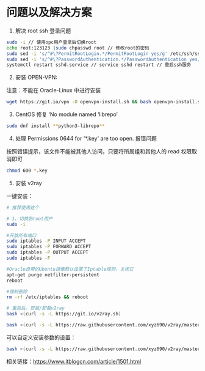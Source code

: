 # 问题以及解决方案

1. 解决 root ssh 登录问题

```sh
sudo -i // 使用opc用户登录后切换root
echo root:123123 |sudo chpasswd root // 修改root的密码
sudo sed -i 's/^#\?PermitRootLogin.*/PermitRootLogin yes/g' /etc/ssh/sshd_config; // 开启root登录
sudo sed -i 's/^#\?PasswordAuthentication.*/PasswordAuthentication yes/g' /etc/ssh/sshd_config; // 开启密码验证
systemctl restart sshd.service // service sshd restart // 重启ssh服务
```

2. 安装 OPEN-VPN:

注意：不能在 Oracle-Linux 中进行安装

```sh
wget https://git.io/vpn -O openvpn-install.sh && bash openvpn-install.sh
```

3. CentOS 修复 ‘No module named ‘librepo’

```sh
sudo dnf install **python3-librepo**
```

4. 处理 Permissions 0644 for '\*.key' are too open. 报错问题

按照错误提示，该文件不能被其他人访问，只要将所属组和其他人的 read 权限取消即可

```sh
chmod 600 *.key
```

5. 安装 v2ray

一键安装：

```sh
# 推荐使用这个

# 1、切换到root用户
sudo -i

#开放所有端口
sudo iptables -P INPUT ACCEPT
sudo iptables -P FORWARD ACCEPT
sudo iptables -P OUTPUT ACCEPT
sudo iptables -F

#Oracle自带的Ubuntu镜像默认设置了Iptable规则，关闭它
apt-get purge netfilter-persistent
reboot

#强制删除
rm -rf /etc/iptables && reboot

# 重启后，安装/卸载v2ray
bash <(curl -s -L https://git.io/v2ray.sh)
```

```sh
bash <(curl -s -L https://raw.githubusercontent.com/xyz690/v2ray/master/go.sh)
```

可以自定义安装参数的设置：

```sh
bash <(curl -s -L https://raw.githubusercontent.com/xyz690/v2ray/master/install.sh)
```

相关链接：https://www.itblogcn.com/article/1501.html
